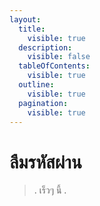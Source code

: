 ```yaml
---
layout:
  title:
    visible: true
  description:
    visible: false
  tableOfContents:
    visible: true
  outline:
    visible: true
  pagination:
    visible: true
---
```


# ลืมรหัสผ่าน

> .
> เร็วๆ นี้
> .
